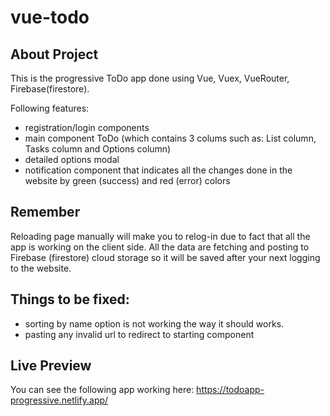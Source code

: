 # vue-todo

## About Project 

This is the progressive ToDo app done using Vue, Vuex, VueRouter, Firebase(firestore).

Following features: 
- registration/login components
- main component ToDo (which contains 3 colums such as: List column, Tasks column and Options column) 
- detailed options modal
- notification component that indicates all the changes done in the website by green (success) and red (error) colors 

## Remember 

Reloading page manually will make you to relog-in due to fact that all the app is working on the client side.
All the data are fetching and posting to Firebase (firestore) cloud storage so it will be saved after your next logging to the website.


## Things to be fixed:

- sorting by name option is not working the way it should works.
- pasting any invalid url to redirect to starting component


## Live Preview 

You can see the following app working here: https://todoapp-progressive.netlify.app/
